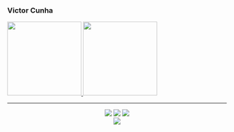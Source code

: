 ### Victor Cunha

<!---
- CodePen: https://codepen.io/victorhcunha
- Replit: https://replit.com/@victorhcunha
- Codewars: https://www.codewars.com/users/victorhcunha
-->

 <div align="center" style="display: inline-block">
  <a href="https://github.com/victorhcunha">
  <img height="170em"  src="https://github-readme-stats.vercel.app/api?username=victorhcunha&theme=dark&count_private=true&show_icons=true"/>
  <img height="170em"  src="https://github-readme-stats.vercel.app/api/top-langs/?username=victorhcunha&theme=dark&layout=compact"/>
</div>
 
 ---

<div align="center"> 
  <a href="mailto:vhrc@cin.ufpe.br"><img src="https://img.shields.io/badge/Gmail-D14836?style=for-the-badge&logo=gmail&logoColor=white" target="_blank"></a>
  <a href="https://www.instagram.com/victorh_cunha/" target="_blank"><img src="https://img.shields.io/badge/-Instagram-%23E4405F?style=for-the-badge&logo=instagram&logoColor=white" target="_blank"></a>
  <a href="https://www.linkedin.com/in/vhcunha" target="_blank"><img src="https://img.shields.io/badge/-LinkedIn-%230077B5?style=for-the-badge&logo=linkedin&logoColor=white" target="_blank"></a>
</div>
 
<div align="center">
  <a href="https://github.com/victorhcunha">
  <img src="https://github.com/victorhcunha/victorhcunha/blob/output/github-contribution-grid-snake.svg"
</div>
